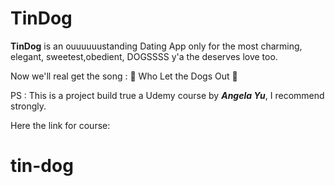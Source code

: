 # TinDog

**TinDog** is an ouuuuuustanding Dating App only for the most charming, elegant, sweetest,obedient, DOGSSSS y'a the deserves love too.

Now we'll real get the song : 🎵 Who Let the Dogs Out 🎵

PS : This is a project build true a Udemy course by **_Angela Yu_**, I recommend strongly.

Here the link for course:
# tin-dog
